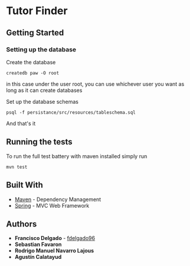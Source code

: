 # Tutor Finder

## Getting Started

### Setting up the database

Create the database
```
createdb paw -O root
```
 in this case under the user root, you can use whichever user you want as long as it can create databases

Set up the database schemas
```
psql -f persistance/src/resources/tableschema.sql
```
And that's it

## Running the tests

To run the full test battery with maven installed simply run

```
mvn test
```

## Built With

* [Maven](https://maven.apache.org/) - Dependency Management
* [Spring](https://spring.io/) - MVC Web Framework

## Authors

* **Francisco Delgado**  - [fdelgado96](https://github.com/fdelgado96)
* **Sebastian Favaron**
* **Rodrigo Manuel Navarro Lajous**
* **Agustín Calatayud**

